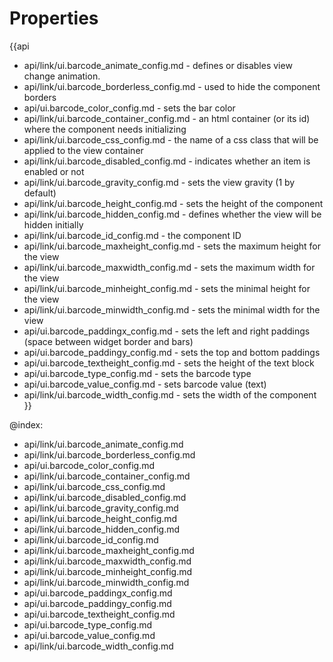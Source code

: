 Properties
==========

{{api
- api/link/ui.barcode_animate_config.md - defines or disables view change animation.
- api/link/ui.barcode_borderless_config.md - used to hide the component borders
- api/ui.barcode_color_config.md - sets the bar color
- api/link/ui.barcode_container_config.md - an html container (or its id) where the component needs initializing
- api/link/ui.barcode_css_config.md - the name of a css class that will be applied to the view container
- api/link/ui.barcode_disabled_config.md - indicates whether an item is enabled or not
- api/link/ui.barcode_gravity_config.md - sets the view gravity (1 by default)
- api/link/ui.barcode_height_config.md - sets the height of the component
- api/link/ui.barcode_hidden_config.md - defines whether the view will be hidden initially
- api/link/ui.barcode_id_config.md - the component ID
- api/link/ui.barcode_maxheight_config.md - sets the maximum height for the view
- api/link/ui.barcode_maxwidth_config.md - sets the maximum width for the view
- api/link/ui.barcode_minheight_config.md - sets the minimal height for the view
- api/link/ui.barcode_minwidth_config.md - sets the minimal width for the view
- api/ui.barcode_paddingx_config.md - sets the left and right paddings (space between widget border and bars)
- api/ui.barcode_paddingy_config.md - sets the top and bottom paddings
- api/ui.barcode_textheight_config.md - sets the height of the text block
- api/ui.barcode_type_config.md - sets the barcode type
- api/ui.barcode_value_config.md - sets barcode value (text)
- api/link/ui.barcode_width_config.md - sets the width of the component
}}

@index:
- api/link/ui.barcode_animate_config.md
- api/link/ui.barcode_borderless_config.md
- api/ui.barcode_color_config.md
- api/link/ui.barcode_container_config.md
- api/link/ui.barcode_css_config.md
- api/link/ui.barcode_disabled_config.md
- api/link/ui.barcode_gravity_config.md
- api/link/ui.barcode_height_config.md
- api/link/ui.barcode_hidden_config.md
- api/link/ui.barcode_id_config.md
- api/link/ui.barcode_maxheight_config.md
- api/link/ui.barcode_maxwidth_config.md
- api/link/ui.barcode_minheight_config.md
- api/link/ui.barcode_minwidth_config.md
- api/ui.barcode_paddingx_config.md
- api/ui.barcode_paddingy_config.md
- api/ui.barcode_textheight_config.md
- api/ui.barcode_type_config.md
- api/ui.barcode_value_config.md
- api/link/ui.barcode_width_config.md

